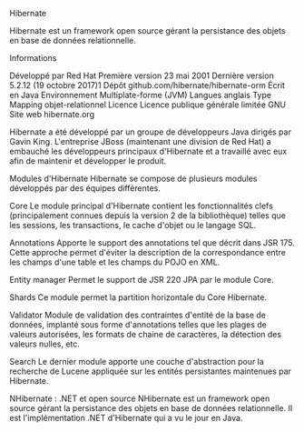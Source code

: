 Hibernate

Hibernate est un framework open source gérant la persistance des objets en base de données relationnelle.

Informations

Développé par	Red Hat
Première version	23 mai 2001
Dernière version	5.2.12 (19 octobre 2017)1
Dépôt	github.com/hibernate/hibernate-orm
Écrit en	Java
Environnement	Multiplate-forme (JVM)
Langues	anglais
Type	Mapping objet-relationnel
Licence	Licence publique générale limitée GNU
Site web	hibernate.org

Hibernate a été développé par un groupe de développeurs Java dirigés par Gavin King. L'entreprise JBoss (maintenant une division de Red Hat) a embauché les développeurs principaux d'Hibernate et a travaillé avec eux afin de maintenir et développer le produit.


Modules d'Hibernate
Hibernate se compose de plusieurs modules développés par des équipes différentes.

Core
Le module principal d'Hibernate contient les fonctionnalités clefs (principalement connues depuis la version 2 de la bibliothèque) telles que les sessions, les transactions, le cache d'objet ou le langage SQL.

Annotations
Apporte le support des annotations tel que décrit dans JSR 175. Cette approche permet d'éviter la description de la correspondance entre les champs d'une table et les champs du POJO en XML.

Entity manager
Permet le support de JSR 220 JPA par le module Core.

Shards
Ce module permet la partition horizontale du Core Hibernate.

Validator
Module de validation des contraintes d'entité de la base de données, implanté sous forme d'annotations telles que les plages de valeurs autorisées, les formats de chaine de caractères, la détection des valeurs nulles, etc.

Search
Le dernier module apporte une couche d'abstraction pour la recherche de Lucene appliquée sur les entités persistantes maintenues par Hibernate.


NHibernate : .NET et open source
NHibernate est un framework open source gérant la persistance des objets en base de données relationnelle. Il est l'implémentation .NET d'Hibernate qui a vu le jour en Java.

